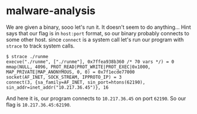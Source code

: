 # malware-analysis

We are given a binary, sooo let's run it. It doesn't seem to do anything...
Hint says that our flag is in `host:port` format, so our binary probably connects to some other host. since `connect` is a system call let's run our program with `strace` to track system calls.

```
$ strace ./runme 
execve("./runme", ["./runme"], 0x7ffea938b360 /* 70 vars */) = 0
mmap(NULL, 4096, PROT_READ|PROT_WRITE|PROT_EXEC|0x1000, MAP_PRIVATE|MAP_ANONYMOUS, 0, 0) = 0x7f1ecde77000
socket(AF_INET, SOCK_STREAM, IPPROTO_IP) = 3
connect(3, {sa_family=AF_INET, sin_port=htons(62190), sin_addr=inet_addr("10.217.36.45")}, 16
```

And here it is, our program connects to `10.217.36.45` on port `62190`. So our flag is `10.217.36.45:62190`.
